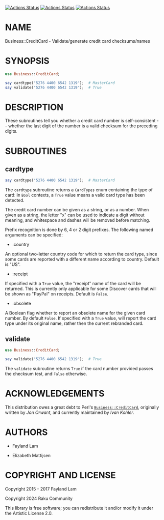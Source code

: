 [![Actions Status](https://github.com/raku-community-modules/Business-CreditCard/actions/workflows/linux.yml/badge.svg)](https://github.com/raku-community-modules/Business-CreditCard/actions) [![Actions Status](https://github.com/raku-community-modules/Business-CreditCard/actions/workflows/macos.yml/badge.svg)](https://github.com/raku-community-modules/Business-CreditCard/actions) [![Actions Status](https://github.com/raku-community-modules/Business-CreditCard/actions/workflows/windows.yml/badge.svg)](https://github.com/raku-community-modules/Business-CreditCard/actions)

NAME
====

Business::CreditCard - Validate/generate credit card checksums/names

SYNOPSIS
========

```raku
use Business::CreditCard;

say cardtype("5276 4400 6542 1319");  # MasterCard
say validate("5276 4400 6542 1319");  # True
```

DESCRIPTION
===========

These subroutines tell you whether a credit card number is self-consistent -- whether the last digit of the number is a valid checksum for the preceding digits.

SUBROUTINES
===========

cardtype
--------

```raku
say cardtype("5276 4400 6542 1319");  # MasterCard
```

The `cardtype` subroutine returns a `CardTypes` enum containing the type of card: in `Bool` contexts, a `True` value means a valid card type has been detected.

The credit card number can be given as a string, or as a number. When given as a string, the letter "x" can be used to indicate a digit without meaning, and whitespace and dashes will be removed before matching.

Prefix recognition is done by 6, 4 or 2 digit prefixes. The following named arguments can be specified:

  * :country

An optional two-letter country code for which to return the card type, since some cards are reported with a different name according to country. Default is "US".

  * :receipt

If specified with a `True` value, the "receipt" name of the card will be returned. This is currently only applicable for some Discover cards that will be shown as "PayPal" on receipts. Default is `False`.

  * :obsolete

A Boolean flag whether to report an obsolete name for the given card number. By default `False`. If specified with a `True` value, will report the card type under its original name, rather then the current rebranded card.

validate
--------

```raku
use Business::CreditCard;

say validate("5276 4400 6542 1319");  # True
```

The `validate` subroutine returns `True` if the card number provided passes the checksum test, and `False` otherwise.

ACKNOWLEDGEMENTS
================

This distribution owes a great debt to Perl's [`Business::CreditCard`](https://metacpan.org/pod/Business::CreditCard), originally written by *Jon Orwant*, and currently maintained by *Ivan Kohler*.

AUTHORS
=======

  * Fayland Lam

  * Elizabeth Mattijsen

COPYRIGHT AND LICENSE
=====================

Copyright 2015 - 2017 Fayland Lam

Copyright 2024 Raku Community

This library is free software; you can redistribute it and/or modify it under the Artistic License 2.0.

